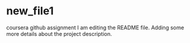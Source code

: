 # new_file1
coursera github assignment
I am editing the README file. Adding some more details about the project description.
